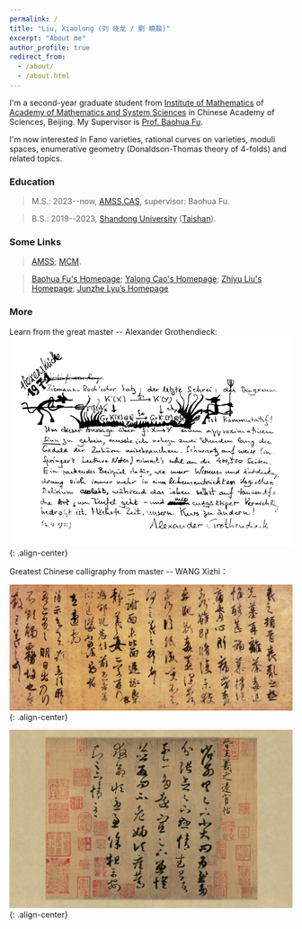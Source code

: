 ```yaml
---
permalink: /
title: "Liu, Xiaolong (刘 晓龙 / 劉 曉龍)"
excerpt: "About me"
author_profile: true
redirect_from: 
  - /about/
  - /about.html
---
```

I'm a second-year graduate student from [Institute of Mathematics](http://www.math.ac.cn/) of [Academy of Mathematics and System Sciences]((http://english.amss.cas.cn/)) in Chinese Academy of Sciences, Beijing. My Supervisor is [Prof. Baohua Fu](http://www.math.ac.cn/people/fbh/). 

I'm now interested in Fano varieties, rational curves on varieties, moduli spaces, enumerative geometry (Donaldson-Thomas theory of 4-folds) and related topics.

### Education

> M.S.: 2023--now, [AMSS,CAS](http://english.amss.cas.cn/), supervisor: Baohua Fu.

> B.S.: 2019--2023, [Shandong University](https://www.sdu.edu.cn) ([Taishan](https://www.tsxt.sdu.edu.cn)).


### Some Links
> [AMSS](http://english.amss.cas.cn/); [MCM](http://www.mcm.ac.cn/).

> [Baohua Fu's Homepage](http://www.math.ac.cn/people/fbh/); [Yalong Cao's Homepage](https://sites.google.com/site/yalongcaoshomepage/home); [Zhiyu Liu's Homepage](https://sites.google.com/view/zhiyuliu); [Junzhe Lyu’s Homepage](https://taiataiat.github.io/)

### More
Learn from the great master -- Alexander Grothendieck:
![placeholder](/images/grr.png){: .align-center}

Greatest Chinese calligraphy from master -- WANG Xizhi：

![placeholder](/images/sangluan.jpg){: .align-center}

![placeholder](/images/yuanhuan.jpg){: .align-center}

